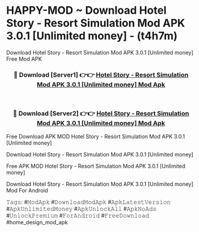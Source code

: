 # HAPPY-MOD ~ Download Hotel Story - Resort Simulation Mod APK 3.0.1 [Unlimited money] - (t4h7m)
Download Hotel Story - Resort Simulation Mod APK 3.0.1 [Unlimited money] Free Mod APK

<div align="center">
<h3>🔴 Download [Server1] 👉👉 <a href="https://apk-comot.site?title=Hotel_Story_-_Resort_Simulation_Mod_APK_3.0.1_[Unlimited_money]">Hotel Story - Resort Simulation Mod APK 3.0.1 [Unlimited money] Mod Apk</a></h3><br>

<h3>🔴 Download [Server2] 👉👉 <a href="https://apk-comot.site?title=Hotel_Story_-_Resort_Simulation_Mod_APK_3.0.1_[Unlimited_money]">Hotel Story - Resort Simulation Mod APK 3.0.1 [Unlimited money] Mod Apk</a></h3>
</div>


Free Download APK MOD Hotel Story - Resort Simulation Mod APK 3.0.1 [Unlimited money]

Download Hotel Story - Resort Simulation Mod APK 3.0.1 [Unlimited money] 

Free APK MOD Hotel Story - Resort Simulation Mod APK 3.0.1 [Unlimited money] 

Download Hotel Story - Resort Simulation Mod APK 3.0.1 [Unlimited money] Mod For Android

𝚃𝚊𝚐𝚜: #𝙼𝚘𝚍𝙰𝚙𝚔 #𝙳𝚘𝚠𝚗𝚕𝚘𝚊𝚍𝙼𝚘𝚍𝙰𝚙𝚔 #𝙰𝚙𝚔𝙻𝚊𝚝𝚎𝚜𝚝𝚅𝚎𝚛𝚜𝚒𝚘𝚗 #𝙰𝚙𝚔𝚄𝚗𝚕𝚒𝚖𝚒𝚝𝚎𝚍𝙼𝚘𝚗𝚎𝚢 #𝙰𝚙𝚔𝚄𝚗𝚕𝚘𝚌𝚔𝙰𝚕𝚕 #𝙰𝚙𝚔𝙽𝚘𝙰𝚍𝚜 #𝚄𝚗𝚕𝚘𝚌𝚔𝙿𝚛𝚎𝚖𝚒𝚞𝚖 #𝙵𝚘𝚛𝙰𝚗𝚍𝚛𝚘𝚒𝚍 #𝙵𝚛𝚎𝚎𝙳𝚘𝚠𝚗𝚕𝚘𝚊𝚍 #home_design_mod_apk